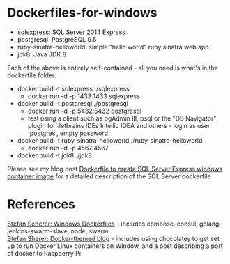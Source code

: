 # Dockerfiles-for-windows

* sqlexpress: SQL Server 2014 Express
* postgresql: PostgreSQL 9.5
* ruby-sinatra-helloworld: simple "hello world" ruby sinatra web app
* jdk8: Java JDK 8

Each of the above is entirely self-contained - all you need is what's in the dockerfile folder:
* docker build -t sqlexpress ./sqlexpress
  * docker run -d -p 1433:1433 sqlexpress
* docker build -t postgresql ./postgresql
  * docker run -d -p 5432:5432 postgresql
  * test using a client such as pgAdmin III, psql or the "DB Navigator" plugin for Jetbrains IDEs IntelliJ IDEA and others - login as user 'postgres', empty password
* docker build -t ruby-sinatra-helloworld ./ruby-sinatra-helloworld
  * docker run -d -p 4567:4567
* docker build -t jdk8 ./jdk8

Please see my blog post [Dockerfile to create SQL Server Express windows container image](http://26thcentury.com/2016/01/03/dockerfile-to-create-sql-server-express-windows-container-image/) for a detailed description of the SQL Server dockerfile

# References
[Stefan Scherer: Windows Dockerfiles](https://github.com/StefanScherer/dockerfiles-windows) - includes compose, consul, golang, jenkins-swarm-slave, node, swarm <br />
[Stefan Sherer: Docker-themed blog](https://stefanscherer.github.io/) - includes using chocolatey to get set up to run Docker Linux containers on Window, and a post describing a port of docker to Raspberry Pi <br />
